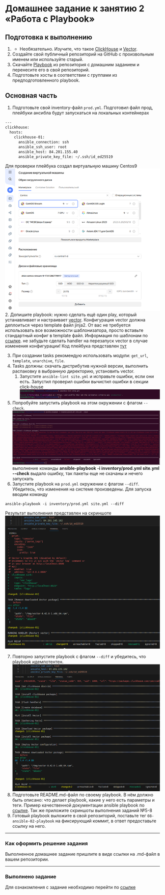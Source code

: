 # Домашнее задание к занятию 2 «Работа с Playbook»

## Подготовка к выполнению

1. * Необязательно. Изучите, что такое [ClickHouse](https://www.youtube.com/watch?v=fjTNS2zkeBs) и [Vector](https://www.youtube.com/watch?v=CgEhyffisLY).
2. Создайте свой публичный репозиторий на GitHub с произвольным именем или используйте старый.
3. Скачайте [Playbook](./playbook/) из репозитория с домашним заданием и перенесите его в свой репозиторий.
4. Подготовьте хосты в соответствии с группами из предподготовленного playbook.

## Основная часть

1. Подготовьте свой inventory-файл `prod.yml`.
Подготовил файл прод, плейбуки ансибла будут запускаться на локальных контейнерах 
```
---
clickhouse:
  hosts:
    clickhouse-01:
      ansible_connection: ssh
      ansible_ssh_user: root
      ansible_host: 84.201.155.40
      ansible_private_key_file: ~/.ssh/id_ed25519
```
Для проверки плейбука создал виртуальную машину Centos9
![](Pasted%20image%2020250306214821.png)
2. Допишите playbook: нужно сделать ещё один play, который устанавливает и настраивает [vector](https://vector.dev). Конфигурация vector должна деплоиться через template файл jinja2. От вас не требуется использовать все возможности шаблонизатора, просто вставьте стандартный конфиг в template файл. Информация по шаблонам по [ссылке](https://www.dmosk.ru/instruktions.php?object=ansible-nginx-install). не забудьте сделать handler на перезапуск vector в случае изменения конфигурации!
 Код плейбука представлен [тут](https://github.com/ekhristin/netology/blob/main/Ans_Homework_13/playbook/site.yml)

3. При создании tasks рекомендую использовать модули: `get_url`, `template`, `unarchive`, `file`.
4. Tasks должны: скачать дистрибутив нужной версии, выполнить распаковку в выбранную директорию, установить vector.
	1. Запустите `ansible-lint site.yml` и исправьте ошибки, если они есть.
	Запустил проверил ошибки вычистил ошибки в секции click-house
	![](Pasted%20image%2020250306001412.png)
5. Попробуйте запустить playbook на этом окружении с флагом `--check`.
![](Pasted%20image%2020250306005128.png)
выполнение команды **ansible-playbook -i inventory/prod.yml site.yml --check** выдало ошибку, так пакеты еще не скачаны и нечего запускать
6. Запустите playbook на `prod.yml` окружении с флагом `--diff`. Убедитесь, что изменения на системе произведены.
Для запуска вводим команду 
```
ansible-playbook -i inventory/prod.yml site.yml --diff
```
Результат выполнения представлен на скриншоте 
![](Pasted%20image%2020250306220018.png)

7. Повторно запустите playbook с флагом `--diff` и убедитесь, что playbook идемпотентен.
![](Pasted%20image%2020250306220448.png)
8. Подготовьте README.md-файл по своему playbook. В нём должно быть описано: что делает playbook, какие у него есть параметры и теги. Пример качественной документации ansible playbook по [ссылке](https://github.com/opensearch-project/ansible-playbook). Так же приложите скриншоты выполнения заданий №5-8
9. Готовый playbook выложите в свой репозиторий, поставьте тег `08-ansible-02-playbook` на фиксирующий коммит, в ответ предоставьте ссылку на него.

---

### Как оформить решение задания

Выполненное домашнее задание пришлите в виде ссылки на .md-файл в вашем репозитории.

---
### Выполнено задание 
Для ознакомления с задание необходимо перейти по [ссылке](https://github.com/ekhristin/netology/blob/main/Ans_Homework_13/playbook/README.md) 


